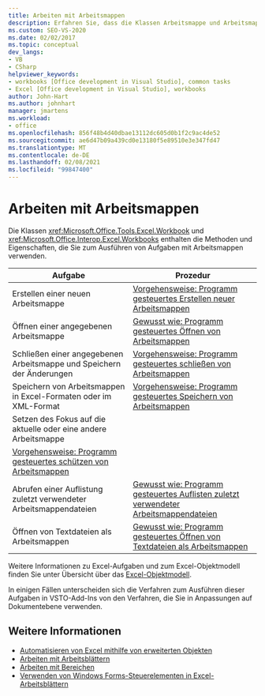 ```yaml
---
title: Arbeiten mit Arbeitsmappen
description: Erfahren Sie, dass die Klassen Arbeitsmappe und Arbeitsmappen die Methoden und Eigenschaften enthalten, die Sie zum Ausführen von Aufgaben mit Arbeitsmappen verwenden.
ms.custom: SEO-VS-2020
ms.date: 02/02/2017
ms.topic: conceptual
dev_langs:
- VB
- CSharp
helpviewer_keywords:
- workbooks [Office development in Visual Studio], common tasks
- Excel [Office development in Visual Studio], workbooks
author: John-Hart
ms.author: johnhart
manager: jmartens
ms.workload:
- office
ms.openlocfilehash: 856f48b4d40dbae13112dc605d0b1f2c9ac4de52
ms.sourcegitcommit: ae6d47b09a439cd0e13180f5e89510e3e347fd47
ms.translationtype: MT
ms.contentlocale: de-DE
ms.lasthandoff: 02/08/2021
ms.locfileid: "99847400"
---
```

# <a name="work-with-workbooks"></a>Arbeiten mit Arbeitsmappen
  Die Klassen <xref:Microsoft.Office.Tools.Excel.Workbook> und <xref:Microsoft.Office.Interop.Excel.Workbooks> enthalten die Methoden und Eigenschaften, die Sie zum Ausführen von Aufgaben mit Arbeitsmappen verwenden.

|Aufgabe|Prozedur|
|----------|---------------|
|Erstellen einer neuen Arbeitsmappe|[Vorgehensweise: Programm gesteuertes Erstellen neuer Arbeitsmappen](../vsto/how-to-programmatically-create-new-workbooks.md)|
|Öffnen einer angegebenen Arbeitsmappe|[Gewusst wie: Programm gesteuertes Öffnen von Arbeitsmappen](../vsto/how-to-programmatically-open-workbooks.md)|
|Schließen einer angegebenen Arbeitsmappe und Speichern der Änderungen|[Vorgehensweise: Programm gesteuertes schließen von Arbeitsmappen](../vsto/how-to-programmatically-close-workbooks.md)|
|Speichern von Arbeitsmappen in Excel-Formaten oder im XML-Format|[Vorgehensweise: Programm gesteuertes Speichern von Arbeitsmappen](../vsto/how-to-programmatically-save-workbooks.md)|
|Setzen des Fokus auf die aktuelle oder eine andere Arbeitsmappe|
|[Vorgehensweise: Programm gesteuertes schützen von Arbeitsmappen](../vsto/how-to-programmatically-protect-workbooks.md)|
|Abrufen einer Auflistung zuletzt verwendeter Arbeitsmappendateien|[Gewusst wie: Programm gesteuertes Auflisten zuletzt verwendeter Arbeitsmappendateien](../vsto/how-to-programmatically-list-recently-used-workbook-files.md)|
|Öffnen von Textdateien als Arbeitsmappen|[Gewusst wie: Programm gesteuertes Öffnen von Textdateien als Arbeitsmappen](../vsto/how-to-programmatically-open-text-files-as-workbooks.md)|

 Weitere Informationen zu Excel-Aufgaben und zum Excel-Objektmodell finden Sie unter Übersicht über das [Excel-Objektmodell](../vsto/excel-object-model-overview.md).

 In einigen Fällen unterscheiden sich die Verfahren zum Ausführen dieser Aufgaben in VSTO-Add-Ins von den Verfahren, die Sie in Anpassungen auf Dokumentebene verwenden.

## <a name="see-also"></a>Weitere Informationen
- [Automatisieren von Excel mithilfe von erweiterten Objekten](../vsto/automating-excel-by-using-extended-objects.md)
- [Arbeiten mit Arbeitsblättern](../vsto/working-with-worksheets.md)
- [Arbeiten mit Bereichen](../vsto/working-with-ranges.md)
- [Verwenden von Windows Forms-Steuerelementen in Excel-Arbeitsblättern](../vsto/using-windows-forms-controls-on-excel-worksheets.md)
